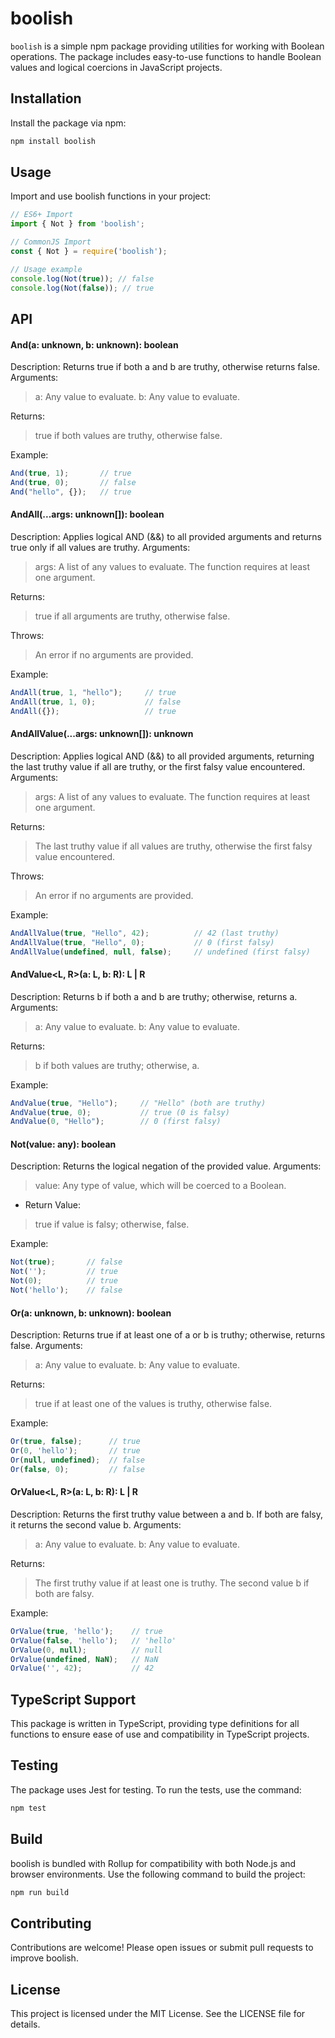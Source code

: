 # boolish

`boolish` is a simple npm package providing utilities for working with Boolean operations. The package includes easy-to-use functions to handle Boolean values and logical coercions in JavaScript projects.

## Installation
Install the package via npm:

```bash
npm install boolish
```

## Usage
Import and use boolish functions in your project:

```javascript
// ES6+ Import
import { Not } from 'boolish';

// CommonJS Import
const { Not } = require('boolish');

// Usage example
console.log(Not(true)); // false
console.log(Not(false)); // true
```

## API
#### And(a: unknown, b: unknown): boolean
Description: Returns true if both a and b are truthy, otherwise returns false.
Arguments:
>  a: Any value to evaluate.
>  b: Any value to evaluate.

Returns: 
>true if both values are truthy, otherwise false.

Example:
```javascript
And(true, 1);       // true
And(true, 0);       // false
And("hello", {});   // true
```

#### AndAll(...args: unknown[]): boolean
Description: Applies logical AND (&&) to all provided arguments and returns true only if all values are truthy.
Arguments:
> args: A list of any values to evaluate. The function requires at least one argument.

Returns: 
> true if all arguments are truthy, otherwise false.

Throws: 
>An error if no arguments are provided.

Example:
```javascript
AndAll(true, 1, "hello");     // true
AndAll(true, 1, 0);           // false
AndAll({});                   // true
```

#### AndAllValue(...args: unknown[]): unknown
Description: Applies logical AND (&&) to all provided arguments, returning the last truthy value if all are truthy, or the first falsy value encountered.
Arguments:
>args: A list of any values to evaluate. The function requires at least one argument.

Returns: 
>The last truthy value if all values are truthy, otherwise the first falsy value encountered.

Throws: 
>An error if no arguments are provided.

Example:
```javascript
AndAllValue(true, "Hello", 42);          // 42 (last truthy)
AndAllValue(true, "Hello", 0);           // 0 (first falsy)
AndAllValue(undefined, null, false);     // undefined (first falsy)
```

#### AndValue<L, R>(a: L, b: R): L | R
Description: Returns b if both a and b are truthy; otherwise, returns a.
Arguments:
>a: Any value to evaluate.
>b: Any value to evaluate.

Returns: 
>b if both values are truthy; otherwise, a.

Example:

```javascript
AndValue(true, "Hello");     // "Hello" (both are truthy)
AndValue(true, 0);           // true (0 is falsy)
AndValue(0, "Hello");        // 0 (first falsy)
```

#### Not(value: any): boolean
Description: Returns the logical negation of the provided value.
Arguments:
> value: Any type of value, which will be coerced to a Boolean.
* Return Value: 
>true if value is falsy; otherwise, false.

Example:

```javascript
Not(true);       // false
Not('');         // true
Not(0);          // true
Not('hello');    // false
```

#### Or(a: unknown, b: unknown): boolean
Description: Returns true if at least one of a or b is truthy; otherwise, returns false.
Arguments:
>  a: Any value to evaluate.
>  b: Any value to evaluate.

Returns:
> true if at least one of the values is truthy, otherwise false.

Example:
```javascript
Or(true, false);      // true
Or(0, 'hello');       // true
Or(null, undefined);  // false
Or(false, 0);         // false
```

#### OrValue<L, R>(a: L, b: R): L | R
Description: Returns the first truthy value between a and b. If both are falsy, it returns the second value b.
Arguments:
>  a: Any value to evaluate.
>  b: Any value to evaluate.

Returns:
>	The first truthy value if at least one is truthy.
>	The second value b if both are falsy.

Example:
```javascript
OrValue(true, 'hello');    // true
OrValue(false, 'hello');   // 'hello'
OrValue(0, null);          // null
OrValue(undefined, NaN);   // NaN
OrValue('', 42);           // 42
```

## TypeScript Support
This package is written in TypeScript, providing type definitions for all functions to ensure ease of use and compatibility in TypeScript projects.

## Testing
The package uses Jest for testing. To run the tests, use the command:

```bash
npm test
```

## Build
boolish is bundled with Rollup for compatibility with both Node.js and browser environments. Use the following command to build the project:

```bash
npm run build
```

## Contributing
Contributions are welcome! Please open issues or submit pull requests to improve boolish.

## License
This project is licensed under the MIT License. See the LICENSE file for details.
